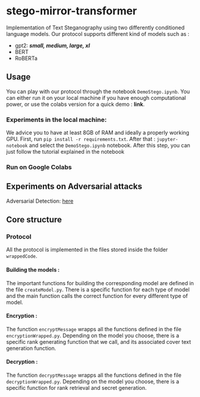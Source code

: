 # stego-mirror-transformer
Implementation of Text Steganography using two differently conditioned language models. Our protocol supports different kind of models such as :

* gpt2: ***small, medium, large, xl***
* BERT
* RoBERTa

## Usage

You can play with our protocol through the notebook ```DemoStego.ipynb```. You can either run it on your local machine if you have enough computational power, or use the colabs version for a quick demo : **link**.

### Experiments in the local machine:

We advice you to have at least 8GB of RAM and ideally a properly working GPU.
First, run ```pip install -r requirements.txt```. After that :
```jupyter-notebook``` and select the ```DemoStego.ipynb``` notebook.
After this step, you can just follow the tutorial explained in the notebook

### Run on Google Colabs


## Experiments on Adversarial attacks

Adversarial Detection: [here](https://colab.research.google.com/drive/1HKIk6sDs5lL7j2IZ6skX6MIbI4dSxl11?usp=sharing)

## Core structure

### Protocol 

All the protocol is implemented in the files stored inside the folder ```wrappedCode```. 

#### Building the models :

The important functions for building the corresponding model are defined in the file ```createModel.py```. There is a specific function for each type of model and the main function calls the correct function for every different type of model.

#### Encryption :

The function ```encryptMessage``` wrapps all the functions defined in the file ```encryptionWrapped.py```. Depending on the model you choose, there is a specific rank generating function that we call, and its associated cover text generation function.

#### Decryption :

The function ```decryptMessage``` wrapps all the functions defined in the file ```decryptionWrapped.py```. Depending on the model you choose, there is a specific function for rank retrieval and secret generation.

